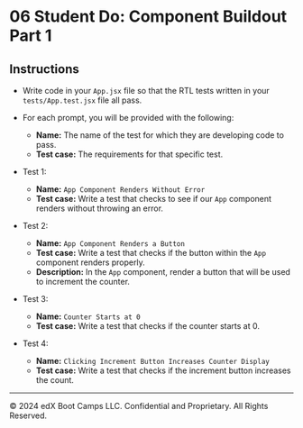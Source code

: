 # 06 Student Do: Component Buildout Part 1

## Instructions

* Write code in your `App.jsx` file so that the RTL tests written in your `tests/App.test.jsx` file all pass.
* For each prompt, you will be provided with the following:
  * **Name:** The name of the test for which they are developing code to pass.
  * **Test case:** The requirements for that specific test.

* Test 1:
  * **Name:** `App Component Renders Without Error`
  * **Test case:** Write a test that checks to see if our `App` component renders without throwing an error.
* Test 2:
  * **Name:** `App Component Renders a Button`
  * **Test case:** Write a test that checks if the button within the `App` component renders properly.
  * **Description:** In the `App` component, render a button that will be used to increment the counter.
* Test 3:
  * **Name:** `Counter Starts at 0`
  * **Test case:** Write a test that checks if the counter starts at 0.
* Test 4:
  * **Name:** `Clicking Increment Button Increases Counter Display`
  * **Test case:** Write a test that checks if the increment button increases the count.

---

© 2024 edX Boot Camps LLC. Confidential and Proprietary. All Rights Reserved.
